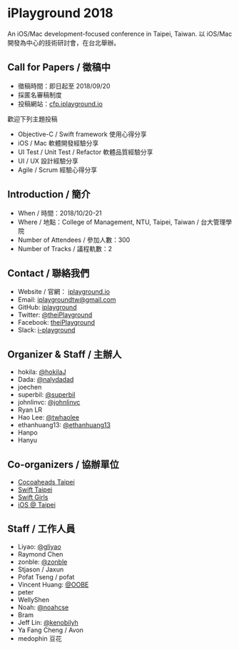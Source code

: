 # iPlayground 2018

An iOS/Mac development-focused conference in Taipei, Taiwan. 以 iOS/Mac 開發為中心的技術研討會，在台北舉辦。

## Call for Papers / 徵稿中

* 徵稿時間：即日起至 2018/09/20
* 採匿名審稿制度
* 投稿網站：[cfp.iplayground.io](https://cfp.iplayground.io)

歡迎下列主題投稿

* Objective-C / Swift framework 使用心得分享
* iOS / Mac 軟體開發經驗分享
* UI Test / Unit Test / Refactor 軟體品質經驗分享
* UI / UX 設計經驗分享
* Agile / Scrum 經驗心得分享

## Introduction / 簡介

* When / 時間：2018/10/20-21
* Where / 地點：College of Management, NTU, Taipei, Taiwan / 台大管理學院
* Number of Attendees / 參加人數：300
* Number of Tracks / 議程軌數：2

## Contact / 聯絡我們
* Website / 官網： [iplayground.io](https://iplayground.io)
* Email: [iplaygroundtw@gmail.com](mailto:iplaygroundtw@gmail.com)
* GitHub: [iplayground](https://github.com/iplayground)
* Twitter: [@theiPlayground](https://twitter.com/theiPlayground)
* Facebook: [theiPlayground](https://www.facebook.com/theiPlayground/)
* Slack: [i-playground](https://i-playground.slack.com)

## Organizer & Staff / 主辦人 
* hokila: [@hokilaJ](https://twitter.com/hokilaJ)
* Dada: [@nalydadad](https://twitter.com/nalydadad) 
* joechen
* superbil: [@superbil](https://twitter.com/superbil)
* johnlinvc: [@johnlinvc](https://twitter.com/johnlinvc)
* Ryan LR
* Hao Lee: [@twhaolee](https://twitter.com/twhaolee)
* ethanhuang13: [@ethanhuang13](https://twitter.com/ethanhuang13)
* Hanpo
* Hanyu

## Co-organizers / 協辦單位

* [Cocoaheads Taipei](https://www.facebook.com/groups/cocoaheads.taipei/)
* [Swift Taipei](https://www.meetup.com/Swift-Taipei-User-Group/)
* [Swift Girls](https://www.facebook.com/groups/1260405513988915/)
* [iOS @ Taipei](https://www.facebook.com/groups/ios.taipei/)

## Staff / 工作人員
* Liyao: [@gliyao](https://twitter.com/gliyao)
* Raymond Chen
* zonble: [@zonble](https://twitter.com/zonble)
* Stjason / Jaxun
* Pofat Tseng / pofat
* Vincent Huang: [@OOBE](https://twitter.com/OOBE)
* peter
* WellyShen
* Noah: [@noahcse](https://twitter.com/noahcse)
* Bram
* Jeff Lin: [@kenobilyh](https://twitter.com/kenobilyh)
* Ya Fang Cheng / Avon
* medophin 豆花
